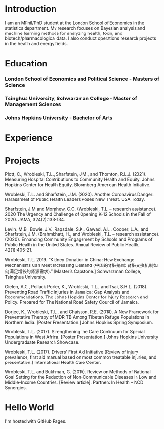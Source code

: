# Introduction

I am an MPhil/PhD student at the London School of Economics in the statistics department. My research focuses on Bayesian analysis and machine learning methods for analyzing health, toxin, and biotech/pharmacological data. I also conduct operations research projects in the health and energy fields.

# Education

### London School of Economics and Political Science - Masters of Science
### Tsinghua University, Schwarzman College - Master of Management Sciences 
### Johns Hopkins University - Bachelor of Arts 

# Experience

# Projects
Plott, C., Wrobleski, T.L., Sharfstein, J.M., and Thornton, R.L.J. (2021). Measuring Hospital Contributions to Community Health and Equity. Johns Hopkins Center for Health Equity. Bloomberg American Health Initiative.

Wrobleski, T.L. and Sharfstein, J.M. (2020). Another Coronavirus Danger: Harassment of Public Health Leaders Poses New Threat. USA Today.

Sharfstein, J.M and Morphew, C.C. (Wrobleski, T.L. – research assistance). 2020 The Urgency and Challenge of Opening K-12 Schools in the Fall of 2020. JAMA, 324(2):133-134.

Levin, M.B., Bowie, J.V., Ragsdale, S.K., Gawad, A.L., Cooper, L.A., and Sharfstein, J.M. (Brahmbhatt, H., and Wrobleski, T.L. – research assistance). (2020). Enhancing Community Engagement by Schools and Programs of Public Health in the United States. Annual Review of Public Health, 42(1):405–21.

Wrobleski, T.L. 2019. “Kidney Donation in China: How Exchange Mechanisms Can Meet Increasing Demand (中国的肾脏捐赠: 肾脏交换机制如何满足增长的肾源需求).” [Master’s Capstone.] Schwarzman College, Tsinghua University. 

Gielen, A.C., Pollack Porter, K., Wrobleski, T.L., and Tsai, S.H.L. (2018). Preventing Road Traffic Injuries in Jamaica: Gap Analysis and Recommendations. The Johns Hopkins Center for Injury Research and Policy. Prepared for The National Road Safety Council of Jamaica.

Dorjee, K., Wrobleski, T.L., and Chaisson, R.E. (2018). A New Framework for Preventative Therapy of MDR TB Among Tibetan Refuge Populations in Northern India. [Poster Presentation.] Johns Hopkins Spring Symposium.

Wrobleski, T.L. (2017). Strengthening the Care Continuum for Special Populations in West Africa. [Poster Presentation.] Johns Hopkins University Undergraduate Research Showcase.

Wrobleski, T.L. (2017). Drivers’ First Aid Initiative [Review of injury prevalence, first aid manual based on most common treatable injuries, and presentation.] International Health Care Center.

Wrobleski, T.L. and Bukhman, G. (2015). Review on Methods of National Goal Setting for the Reduction of Non-Communicable Diseases in Low and Middle-Income Countries. [Review article]. Partners In Health – NCD Synergies.




<!DOCTYPE html>
<html>
<body>
<h1>Hello World</h1>
<p>I'm hosted with GitHub Pages.</p>
</body>
</html>